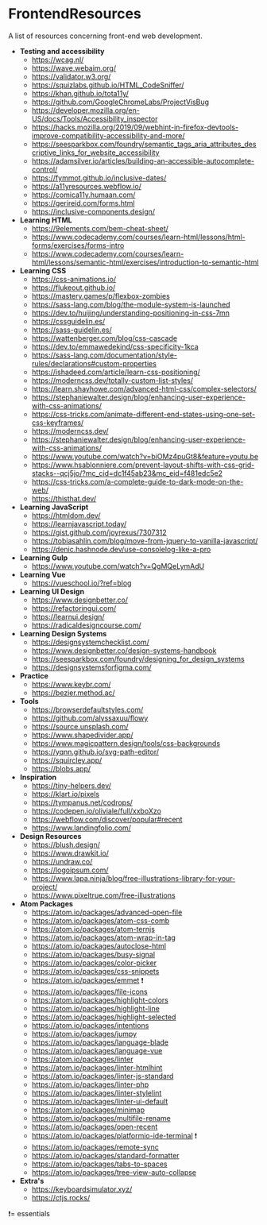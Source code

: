 
# FrontendResources
 A list of resources concerning front-end web development.

- **Testing and accessibility**
  - https://wcag.nl/
  - https://wave.webaim.org/
  - https://validator.w3.org/
  - https://squizlabs.github.io/HTML_CodeSniffer/
  - https://khan.github.io/tota11y/
  - https://github.com/GoogleChromeLabs/ProjectVisBug
  - https://developer.mozilla.org/en-US/docs/Tools/Accessibility_inspector
  - https://hacks.mozilla.org/2019/09/webhint-in-firefox-devtools-improve-compatibility-accessibility-and-more/
  - https://seesparkbox.com/foundry/semantic_tags_aria_attributes_descriptive_links_for_website_accessibility
  - https://adamsilver.io/articles/building-an-accessible-autocomplete-control/
  - https://fymmot.github.io/inclusive-dates/
  - https://a11yresources.webflow.io/
  - https://comica11y.humaan.com/
  - https://gerireid.com/forms.html
  - https://inclusive-components.design/
- **Learning HTML**
  - https://9elements.com/bem-cheat-sheet/
  - https://www.codecademy.com/courses/learn-html/lessons/html-forms/exercises/forms-intro
  - https://www.codecademy.com/courses/learn-html/lessons/semantic-html/exercises/introduction-to-semantic-html
- **Learning CSS**
  - https://css-animations.io/
  - https://flukeout.github.io/
  - https://mastery.games/p/flexbox-zombies
  - https://sass-lang.com/blog/the-module-system-is-launched
  - https://dev.to/huijing/understanding-positioning-in-css-7mn
  - https://cssguidelin.es/
  - https://sass-guidelin.es/
  - https://wattenberger.com/blog/css-cascade
  - https://dev.to/emmawedekind/css-specificity-1kca
  - https://sass-lang.com/documentation/style-rules/declarations#custom-properties
  - https://ishadeed.com/article/learn-css-positioning/
  - https://moderncss.dev/totally-custom-list-styles/
  - https://learn.shayhowe.com/advanced-html-css/complex-selectors/
  - https://stephaniewalter.design/blog/enhancing-user-experience-with-css-animations/
  - https://css-tricks.com/animate-different-end-states-using-one-set-css-keyframes/
  - https://moderncss.dev/
  - https://stephaniewalter.design/blog/enhancing-user-experience-with-css-animations/
  - https://www.youtube.com/watch?v=biOMz4puGt8&feature=youtu.be
  - https://www.hsablonniere.com/prevent-layout-shifts-with-css-grid-stacks--qcj5jo/?mc_cid=dc1f45ab23&mc_eid=f481edc5e2
  - https://css-tricks.com/a-complete-guide-to-dark-mode-on-the-web/
  - https://thisthat.dev/
- **Learning JavaScript**
  - https://htmldom.dev/
  - https://learnjavascript.today/
  - https://gist.github.com/joyrexus/7307312
  - https://tobiasahlin.com/blog/move-from-jquery-to-vanilla-javascript/
  - https://denic.hashnode.dev/use-consolelog-like-a-pro
- **Learning Gulp**
  - https://www.youtube.com/watch?v=QgMQeLymAdU
- **Learning Vue**
  - https://vueschool.io/?ref=blog
- **Learning UI Design**
  - https://www.designbetter.co/
  - https://refactoringui.com/
  - https://learnui.design/
  - https://radicaldesigncourse.com/
- **Learning Design Systems**
  - https://designsystemchecklist.com/
  - https://www.designbetter.co/design-systems-handbook
  - https://seesparkbox.com/foundry/designing_for_design_systems
  - https://designsystemsforfigma.com/
- **Practice**
  - https://www.keybr.com/
  - https://bezier.method.ac/
- **Tools**
  - https://browserdefaultstyles.com/
  - https://github.com/alyssaxuu/flowy
  - https://source.unsplash.com/
  - https://www.shapedivider.app/
  - https://www.magicpattern.design/tools/css-backgrounds
  - https://yqnn.github.io/svg-path-editor/
  - https://squircley.app/
  - https://blobs.app/
- **Inspiration**
  - https://tiny-helpers.dev/
  - https://klart.io/pixels
  - https://tympanus.net/codrops/
  - https://codepen.io/oliviale/full/xxboXzo
  - https://webflow.com/discover/popular#recent
  - https://www.landingfolio.com/
- **Design Resources**
  - https://blush.design/
  - https://www.drawkit.io/
  - https://undraw.co/
  - https://logoipsum.com/
  - https://www.lapa.ninja/blog/free-illustrations-library-for-your-project/
  - https://www.pixeltrue.com/free-illustrations
- **Atom Packages**
  - https://atom.io/packages/advanced-open-file
  - https://atom.io/packages/atom-css-comb
  - https://atom.io/packages/atom-ternjs
  - https://atom.io/packages/atom-wrap-in-tag
  - https://atom.io/packages/autoclose-html
  - https://atom.io/packages/busy-signal
  - https://atom.io/packages/color-picker
  - https://atom.io/packages/css-snippets
  - https://atom.io/packages/emmet ❗
  - https://atom.io/packages/file-icons
  - https://atom.io/packages/highlight-colors
  - https://atom.io/packages/highlight-line
  - https://atom.io/packages/highlight-selected
  - https://atom.io/packages/intentions
  - https://atom.io/packages/jumpy
  - https://atom.io/packages/language-blade
  - https://atom.io/packages/language-vue
  - https://atom.io/packages/linter
  - https://atom.io/packages/linter-htmlhint
  - https://atom.io/packages/linter-js-standard
  - https://atom.io/packages/linter-php
  - https://atom.io/packages/linter-stylelint
  - https://atom.io/packages/linter-ui-default
  - https://atom.io/packages/minimap
  - https://atom.io/packages/multifile-rename
  - https://atom.io/packages/open-recent
  - https://atom.io/packages/platformio-ide-terminal ❗
  - https://atom.io/packages/remote-sync
  - https://atom.io/packages/standard-formatter
  - https://atom.io/packages/tabs-to-spaces
  - https://atom.io/packages/tree-view-auto-collapse
- **Extra's**
  - https://keyboardsimulator.xyz/
  - https://ctjs.rocks/

❗= essentials
